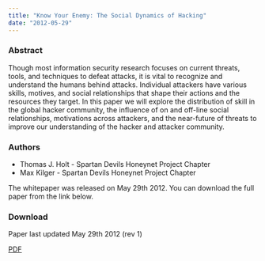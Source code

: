 ```yaml
---
title: "Know Your Enemy: The Social Dynamics of Hacking"
date: "2012-05-29"
---
```


### Abstract

Though most information security research focuses on current threats, tools, and techniques to defeat attacks, it is vital to recognize and understand the humans behind attacks. Individual attackers have various skills, motives, and social relationships that shape their actions and the resources they target. In this paper we will explore the distribution of skill in the global hacker community, the influence of on and off-line social relationships, motivations across attackers, and the near-future of threats to improve our understanding of the hacker and attacker community.

### Authors


- Thomas J. Holt - Spartan Devils Honeynet Project Chapter
- Max Kilger - Spartan Devils Honeynet Project Chapter

The whitepaper was released on May 29th 2012. You can download the full paper from the link below.

### Download

Paper last updated May 29th 2012 (rev 1)

[PDF](/papers/The-Social-Dynamics-of-Hacking.pdf)
